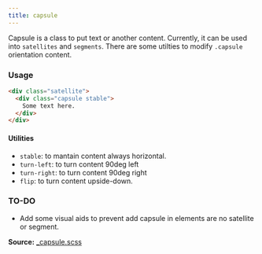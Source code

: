 ```yaml
---
title: capsule
---
```


Capsule is a class to put text or another content. Currently, it can be used into `satellites` and `segments`.
There are some utilties to modify `.capsule` orientation content.

### Usage

```html
<div class="satellite">
  <div class="capsule stable">
    Some text here.
  </div>
</div> 
```

#### Utilities

- `stable`: to mantain content always horizontal. 
- `turn-left`: to turn content 90deg left
- `turn-right`: to turn content 90deg right
- `flip`: to turn content upside-down.

### TO-DO

- Add some visual aids to prevent add capsule in elements are no satellite or segment.




**Source:** [_capsule.scss](https://github.com/zumerlab/orbit/blob/main/src/scss/_capsule.scss)
